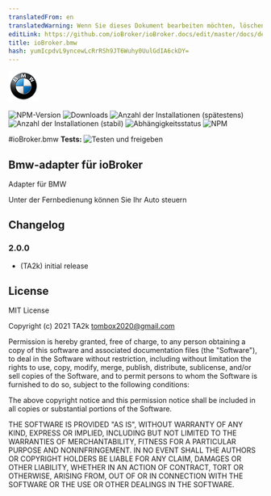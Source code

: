 ```yaml
---
translatedFrom: en
translatedWarning: Wenn Sie dieses Dokument bearbeiten möchten, löschen Sie bitte das Feld "translationsFrom". Andernfalls wird dieses Dokument automatisch erneut übersetzt
editLink: https://github.com/ioBroker/ioBroker.docs/edit/master/docs/de/adapterref/iobroker.bmw/README.md
title: ioBroker.bmw
hash: yumIcpdvL9yncewLcRrRSh9JT6Wuhy0UulGdIA6ckDY=
---
```

![Logo](../../../en/adapterref/iobroker.bmw/admin/bmw.png)

![NPM-Version](https://img.shields.io/npm/v/iobroker.bmw.svg)
![Downloads](https://img.shields.io/npm/dm/iobroker.bmw.svg)
![Anzahl der Installationen (spätestens)](https://iobroker.live/badges/bmw-installed.svg)
![Anzahl der Installationen (stabil)](https://iobroker.live/badges/bmw-stable.svg)
![Abhängigkeitsstatus](https://img.shields.io/david/TA2k/iobroker.bmw.svg)
![NPM](https://nodei.co/npm/iobroker.bmw.png?downloads=true)

#ioBroker.bmw
**Tests:** ![Testen und freigeben](https://github.com/TA2k/ioBroker.bmw/workflows/Test%20and%20Release/badge.svg)

## Bmw-adapter für ioBroker
Adapter für BMW

Unter der Fernbedienung können Sie Ihr Auto steuern

## Changelog

### 2.0.0

-   (TA2k) initial release

## License

MIT License

Copyright (c) 2021 TA2k <tombox2020@gmail.com>

Permission is hereby granted, free of charge, to any person obtaining a copy
of this software and associated documentation files (the "Software"), to deal
in the Software without restriction, including without limitation the rights
to use, copy, modify, merge, publish, distribute, sublicense, and/or sell
copies of the Software, and to permit persons to whom the Software is
furnished to do so, subject to the following conditions:

The above copyright notice and this permission notice shall be included in all
copies or substantial portions of the Software.

THE SOFTWARE IS PROVIDED "AS IS", WITHOUT WARRANTY OF ANY KIND, EXPRESS OR
IMPLIED, INCLUDING BUT NOT LIMITED TO THE WARRANTIES OF MERCHANTABILITY,
FITNESS FOR A PARTICULAR PURPOSE AND NONINFRINGEMENT. IN NO EVENT SHALL THE
AUTHORS OR COPYRIGHT HOLDERS BE LIABLE FOR ANY CLAIM, DAMAGES OR OTHER
LIABILITY, WHETHER IN AN ACTION OF CONTRACT, TORT OR OTHERWISE, ARISING FROM,
OUT OF OR IN CONNECTION WITH THE SOFTWARE OR THE USE OR OTHER DEALINGS IN THE
SOFTWARE.